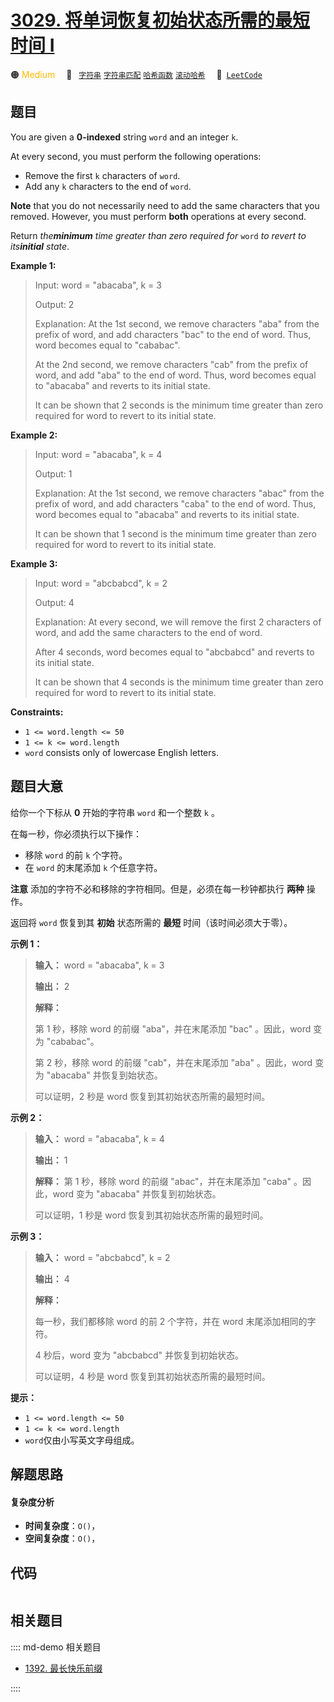 # [3029. 将单词恢复初始状态所需的最短时间 I](https://leetcode.com/problems/minimum-time-to-revert-word-to-initial-state-i)

🟠 <font color=#ffb800>Medium</font>&emsp; 🔖&ensp; [`字符串`](/leetcode/outline/tag/string.md) [`字符串匹配`](/leetcode/outline/tag/string-matching.md) [`哈希函数`](/leetcode/outline/tag/hash-function.md) [`滚动哈希`](/leetcode/outline/tag/rolling-hash.md)&emsp; 🔗&ensp;[`LeetCode`](https://leetcode.com/problems/minimum-time-to-revert-word-to-initial-state-i)


## 题目

You are given a **0-indexed** string `word` and an integer `k`.

At every second, you must perform the following operations:

  * Remove the first `k` characters of `word`.
  * Add any `k` characters to the end of `word`.

**Note** that you do not necessarily need to add the same characters that you
removed. However, you must perform **both** operations at every second.

Return _the**minimum** time greater than zero required for_ `word` _to revert
to its**initial** state_.



**Example 1:**

> Input: word = "abacaba", k = 3
> 
> Output: 2
> 
> Explanation: At the 1st second, we remove characters "aba" from the prefix of word, and add characters "bac" to the end of word. Thus, word becomes equal to "cababac".
> 
> At the 2nd second, we remove characters "cab" from the prefix of word, and add "aba" to the end of word. Thus, word becomes equal to "abacaba" and reverts to its initial state.
> 
> It can be shown that 2 seconds is the minimum time greater than zero required for word to revert to its initial state.

**Example 2:**

> Input: word = "abacaba", k = 4
> 
> Output: 1
> 
> Explanation: At the 1st second, we remove characters "abac" from the prefix of word, and add characters "caba" to the end of word. Thus, word becomes equal to "abacaba" and reverts to its initial state.
> 
> It can be shown that 1 second is the minimum time greater than zero required for word to revert to its initial state.

**Example 3:**

> Input: word = "abcbabcd", k = 2
> 
> Output: 4
> 
> Explanation: At every second, we will remove the first 2 characters of word, and add the same characters to the end of word.
> 
> After 4 seconds, word becomes equal to "abcbabcd" and reverts to its initial state.
> 
> It can be shown that 4 seconds is the minimum time greater than zero required for word to revert to its initial state.

**Constraints:**

  * `1 <= word.length <= 50 `
  * `1 <= k <= word.length`
  * `word` consists only of lowercase English letters.


## 题目大意

给你一个下标从 **0** 开始的字符串 `word` 和一个整数 `k` 。

在每一秒，你必须执行以下操作：

  * 移除 `word` 的前 `k` 个字符。
  * 在 `word` 的末尾添加 `k` 个任意字符。

**注意** 添加的字符不必和移除的字符相同。但是，必须在每一秒钟都执行 **两种** 操作。

返回将 `word` 恢复到其 **初始** 状态所需的 **最短** 时间（该时间必须大于零）。



**示例 1：**

> 
> 
> 
> 
> 
> **输入：** word = "abacaba", k = 3
> 
> **输出：** 2
> 
> **解释：**
> 
> 第 1 秒，移除 word 的前缀 "aba"，并在末尾添加 "bac" 。因此，word 变为 "cababac"。
> 
> 第 2 秒，移除 word 的前缀 "cab"，并在末尾添加 "aba" 。因此，word 变为 "abacaba" 并恢复到始状态。
> 
> 可以证明，2 秒是 word 恢复到其初始状态所需的最短时间。
> 
> 

**示例 2：**

> 
> 
> 
> 
> 
> **输入：** word = "abacaba", k = 4
> 
> **输出：** 1
> 
> **解释：** 第 1 秒，移除 word 的前缀 "abac"，并在末尾添加 "caba" 。因此，word 变为 "abacaba" 并恢复到初始状态。
> 
> 可以证明，1 秒是 word 恢复到其初始状态所需的最短时间。
> 
> 

**示例 3：**

> 
> 
> 
> 
> 
> **输入：** word = "abcbabcd", k = 2
> 
> **输出：** 4
> 
> **解释：**
> 
> 每一秒，我们都移除 word 的前 2 个字符，并在 word 末尾添加相同的字符。
> 
> 4 秒后，word 变为 "abcbabcd" 并恢复到初始状态。
> 
> 可以证明，4 秒是 word 恢复到其初始状态所需的最短时间。
> 
> 



**提示：**

  * `1 <= word.length <= 50`
  * `1 <= k <= word.length`
  * `word`仅由小写英文字母组成。


## 解题思路

#### 复杂度分析

- **时间复杂度**：`O()`，
- **空间复杂度**：`O()`，

## 代码

```javascript

```

## 相关题目

:::: md-demo 相关题目
- [1392. 最长快乐前缀](https://leetcode.com/problems/longest-happy-prefix)

::::
